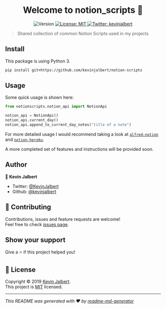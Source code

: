 <h1 align="center">Welcome to notion_scripts 👋</h1>
<p align="center">
  <img alt="Version" src="https://img.shields.io/badge/version-v0.2.1-blue.svg?cacheSeconds=2592000" />
  <a href="https://github.com/kevinjalbert/notion-scripts/blob/master/LICENSE">
    <img alt="License: MIT" src="https://img.shields.io/badge/License-MIT-yellow.svg" target="_blank" />
  </a>
  <a href="https://twitter.com/kevinjalbert">
    <img alt="Twitter: kevinjalbert" src="https://img.shields.io/twitter/follow/kevinjalbert.svg?style=social" target="_blank" />
  </a>
</p>

> Shared collection of common Notion Scripts used in my projects

## Install

This package is using Python 3.

```sh
pip install git+https://github.com/kevinjalbert/notion-scripts
```

## Usage

Some quick usage is shown here:

```python
from notionscripts.notion_api import NotionApi

notion_api = NotionApi()
notion_api.current_day()
notion_api.append_to_current_day_notes("title of a note")
```

For more detailed usage I would recommend taking a look at [`alfred-notion`](https://github.com/kevinjalbert/alfred-notion) and [`notion-heroku`](https://github.com/kevinjalbert/notion-heroku).

A more completed set of features and instructions will be provided soon.

## Author

👤 **Kevin Jalbert**

* Twitter: [@KevinJalbert](https://twitter.com/KevinJalbert)
* Github: [@kevinjalbert](https://github.com/kevinjalbert)

## 🤝 Contributing

Contributions, issues and feature requests are welcome!<br />Feel free to check [issues page](https://github.com/kevinjalbert/notion-scripts/issues).

## Show your support

Give a ⭐️ if this project helped you!

## 📝 License

Copyright © 2019 [Kevin Jalbert](https://github.com/kevinjalbert).<br />
This project is [MIT](https://github.com/kevinjalbert/notion-scripts/blob/master/LICENSE) licensed.

***
_This README was generated with ❤️ by [readme-md-generator](https://github.com/kefranabg/readme-md-generator)_
